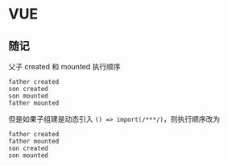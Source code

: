 # VUE

## 随记

父子 created 和 mounted 执行顺序

```shell
father created
son created
son mounted
father mounted
```

但是如果子组建是动态引入 `() => import(/***/)`，则执行顺序改为

```shell
father created
father mounted
son created
son mounted
```
